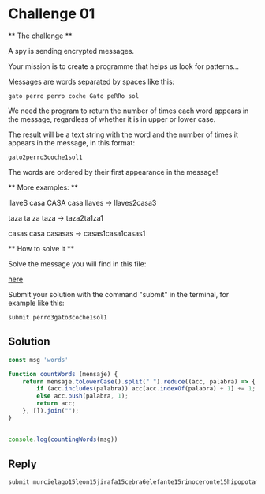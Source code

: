 # Challenge 01

** The challenge **

A spy is sending encrypted messages.

Your mission is to create a programme that helps us look for patterns...

Messages are words separated by spaces like this:

``gato perro perro coche Gato peRRo sol``

We need the program to return the number of times each word appears in the message, regardless of whether it is in upper or lower case.

The result will be a text string with the word and the number of times it appears in the message, in this format:

``gato2perro3coche1sol1``

The words are ordered by their first appearance in the message!

** More examples: **

llaveS casa CASA casa llaves -> llaves2casa3

taza ta za taza -> taza2ta1za1

casas casa casasas -> casas1casa1casas1

** How to solve it **

Solve the message you will find in this file:

[here](https://codember.dev/data/message_01.txt)

Submit your solution with the command "submit" in the terminal, for example like this:

``submit perro3gato3coche1sol1``

## Solution

```js
const msg 'words'

function countWords (mensaje) {
	return mensaje.toLowerCase().split(" ").reduce((acc, palabra) => {
		if (acc.includes(palabra)) acc[acc.indexOf(palabra) + 1] += 1;
		else acc.push(palabra, 1);
		return acc;
	}, []).join("");
}


console.log(countingWords(msg))

```

## Reply

```bash
submit murcielago15leon15jirafa15cebra6elefante15rinoceronte15hipopotamo15ardilla15mapache15zorro15lobo15oso15puma2jaguar14tigre10leopardo10gato12perro12caballo14vaca14toro14cerdo14oveja14cabra14gallina10pato10ganso10pavo10paloma10halcon11aguila11buho11colibri9canario8loro8tucan8pinguino7flamenco7
```
